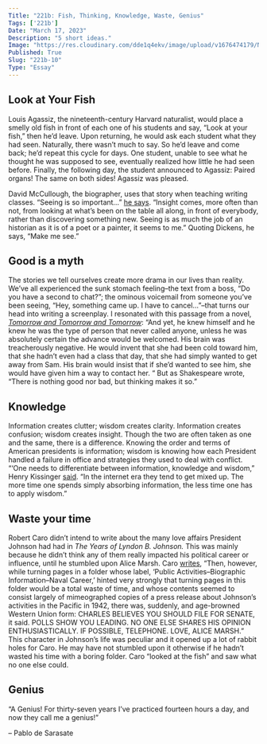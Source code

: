 ```yaml
---
Title: "221b: Fish, Thinking, Knowledge, Waste, Genius"
Tags: ['221b']
Date: "March 17, 2023"
Description: "5 short ideas."
Image: "https://res.cloudinary.com/dde1q4ekv/image/upload/v1676474179/Nut_Expo02_copy_2_zryyaa.jpg"
Published: True
Slug: "221b-10"
Type: "Essay"
---
```


## Look at Your Fish

Louis Agassiz, the nineteenth-century Harvard naturalist, would place a smelly old fish in front of each one of his students and say, “Look at your fish,” then he’d leave. Upon returning, he would ask each student what they had seen. Naturally, there wasn’t much to say. So he’d leave and come back; he’d repeat this cycle for days. One student, unable to see what he thought he was supposed to see, eventually realized how little he had seen before. Finally, the following day, the student announced to Agassiz: Paired organs! The same on both sides! Agassiz was pleased.

David McCullough, the biographer, uses that story when teaching writing classes. “Seeing is so important…” [he says](https://www.theparisreview.org/interviews/894/the-art-of-biography-no-2-david-mccullough). “Insight comes, more often than not, from looking at what’s been on the table all along, in front of everybody, rather than discovering something new. Seeing is as much the job of an historian as it is of a poet or a painter, it seems to me.” Quoting Dickens, he says, “Make me see.”

## Good is a myth

The stories we tell ourselves create more drama in our lives than reality. We’ve all experienced the sunk stomach feeling–the text from a boss, “Do you have a second to chat?”; the ominous voicemail from someone you’ve been seeing, “Hey, something came up. I have to cancel…”–that turns our head into writing a screenplay. I resonated with this passage from a novel, *[Tomorrow and Tomorrow and Tomorrow](https://a.co/d/h8v9qNt)*: “And yet, he knew himself and he knew he was the type of person that never called anyone, unless he was absolutely certain the advance would be welcomed. His brain was treacherously negative. He would invent that she had been cold toward him, that she hadn’t even had a class that day, that she had simply wanted to get away from Sam. His brain would insist that if she’d wanted to see him, she would have given him a way to contact her. “ But as Shakespeare wrote, “There is nothing good nor bad, but thinking makes it so.”

## Knowledge

Information creates clutter; wisdom creates clarity. Information creates confusion; wisdom creates insight. Though the two are often taken as one and the same, there is a difference. Knowing the order and terms of American presidents is information; wisdom is knowing how each President handled a failure in office and strategies they used to deal with conflict. “‘One needs to differentiate between information, knowledge and wisdom,” Henry Kissinger [said](https://www.spectator.co.uk/article/henry-kissinger-interview-i-don-t-see-the-wisdom-there-once-was/). “In the internet era they tend to get mixed up. The more time one spends simply absorbing information, the less time one has to apply wisdom.”

## Waste your time

Robert Caro didn’t intend to write about the many love affairs President Johnson had had in *The Years of Lyndon B. Johnson.* This was mainly because he didn’t think any of them really impacted his political career or influence, until he stumbled upon Alice Marsh. Caro [writes](https://a.co/d/1QTfSbQ), “Then, however, while turning pages in a folder whose label, ‘Public Activities–Biographic Information–Naval Career,’ hinted very strongly that turning pages in this folder would be a total waste of time, and whose contents seemed to consist largely of mimeographed copies of a press release about Johnson’s activities in the Pacific in 1942, there was, suddenly, and age-browned Western Union form: CHARLES BELIEVES YOU SHOULD FILE FOR SENATE, it said. POLLS SHOW YOU LEADING. NO ONE ELSE SHARES HIS OPINION ENTHUSIASTICALLY. IF POSSIBLE, TELEPHONE. LOVE, ALICE MARSH.” This character in Johnson’s life was peculiar and it opened up a lot of rabbit holes for Caro. He may have not stumbled upon it otherwise if he hadn’t wasted his time with a boring folder. Caro “looked at the fish” and saw what no one else could.

## Genius

“A Genius! For thirty-seven years I’ve practiced fourteen hours a day, and now they call me a genius!”

– Pablo de Sarasate